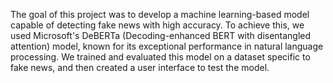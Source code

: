 
The goal of this project was to develop a machine learning-based model capable of detecting fake news with high accuracy. To achieve this, we used Microsoft's DeBERTa (Decoding-enhanced BERT
with disentangled attention) model, known for its exceptional performance in natural language processing. We trained and evaluated this model on a dataset specific to fake news, and then
created a user interface to test the model.
